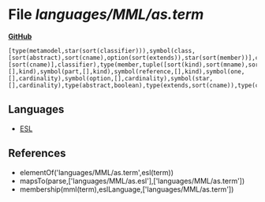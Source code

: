 # File _languages/MML/as.term_
**[GitHub](https://github.com/softlang/yas/blob/master/languages/MML/as.term)**
```
[type(metamodel,star(sort(classifier))),symbol(class,[sort(abstract),sort(cname),option(sort(extends)),star(sort(member))],classifier),symbol(datatype,[sort(cname)],classifier),type(member,tuple([sort(kind),sort(mname),sort(cname),sort(cardinality)])),symbol(value,[],kind),symbol(part,[],kind),symbol(reference,[],kind),symbol(one,[],cardinality),symbol(option,[],cardinality),symbol(star,[],cardinality),type(abstract,boolean),type(extends,sort(cname)),type(cname,string),type(mname,string)].
```

## Languages
* [ESL](../languages/ESL.md)

## References
* elementOf('languages/MML/as.term',esl(term))
* mapsTo(parse,['languages/MML/as.esl'],['languages/MML/as.term'])
* membership(mml(term),eslLanguage,['languages/MML/as.term'])
